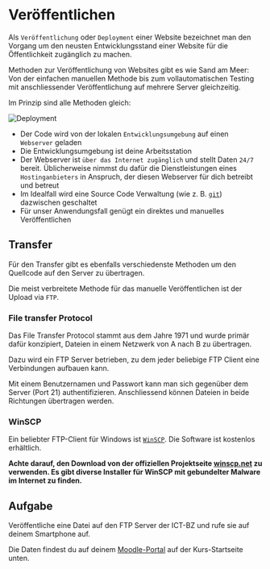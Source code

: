 # Veröffentlichen

Als `Veröffentlichung` oder `Deployment` einer Website bezeichnet man den Vorgang um den neusten Entwicklungsstand einer Website für die Öffentlichkeit zugänglich zu machen.

Methoden zur Veröffentlichung von Websites gibt es wie Sand am Meer: Von der einfachen manuellen Methode bis zum vollautomatischen Testing mit anschliessender Veröffentlichung auf mehrere Server gleichzeitig.

Im Prinzip sind alle Methoden gleich:

![Deployment](./src/schema.png)

* Der Code wird von der lokalen `Entwicklungsumgebung` auf einen `Webserver` geladen
* Die Entwicklungsumgebung ist deine Arbeitsstation
* Der Webserver ist `über das Internet zugänglich` und stellt Daten `24/7` bereit. Üblicherweise nimmst du dafür die Dienstleistungen eines `Hostinganbieters` in Anspruch, der diesen Webserver für dich betreibt und betreut
* Im Idealfall wird eine Source Code Verwaltung (wie z. B. [`git`](https://git-scm.com/)) dazwischen geschaltet
* Für unser Anwendungsfall genügt ein direktes und manuelles Veröffentlichen

## Transfer

Für den Transfer gibt es ebenfalls verschiedenste Methoden um den Quellcode auf den Server zu übertragen. 

Die meist verbreitete Methode für das manuelle Veröffentlichen ist der Upload via `FTP`.

### File transfer Protocol

Das File Transfer Protocol stammt aus dem Jahre 1971 und wurde primär dafür konzipiert, Dateien in einem Netzwerk von A nach B zu übertragen.

Dazu wird ein FTP Server betrieben, zu dem jeder beliebige FTP Client eine Verbindungen aufbauen kann.

Mit einem Benutzernamen und Passwort kann man sich gegenüber dem Server (Port 21) authentifizieren. Anschliessend können Dateien in beide Richtungen übertragen werden.

### WinSCP

Ein beliebter FTP-Client für Windows ist [`WinSCP`](https://winscp.net/eng/download.php). Die Software ist kostenlos erhältlich. 

**Achte darauf, den Download von der offiziellen Projektseite [winscp.net](https://winscp.net/eng/download.php) zu verwenden. Es gibt diverse Installer für WinSCP mit gebundelter Malware im Internet zu finden.**

## Aufgabe

Veröffentliche eine Datei auf den FTP Server der ICT-BZ und rufe sie auf deinem Smartphone auf.

Die Daten findest du auf deinem [Moodle-Portal](https://kurse.ict-bz.ch/) auf der Kurs-Startseite unten.
